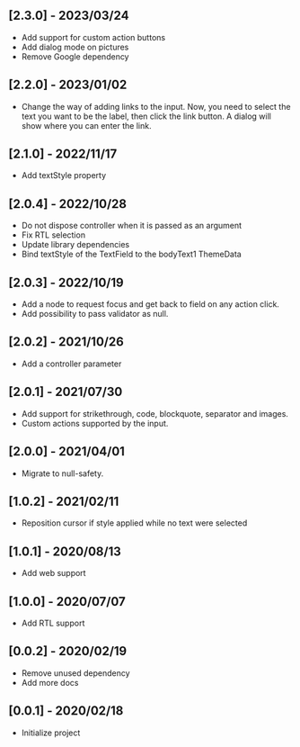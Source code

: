 ## [2.3.0] - 2023/03/24

* Add support for custom action buttons
* Add dialog mode on pictures
* Remove Google dependency

## [2.2.0] - 2023/01/02

* Change the way of adding links to the input. Now, you need to select the text you want to be the label, then click the link button. 
A dialog will show where you can enter the link.

## [2.1.0] - 2022/11/17

* Add textStyle property

## [2.0.4] - 2022/10/28

* Do not dispose controller when it is passed as an argument
* Fix RTL selection
* Update library dependencies
* Bind textStyle of the TextField to the bodyText1 ThemeData

## [2.0.3] - 2022/10/19

* Add a node to request focus and get back to field on any action click.
* Add possibility to pass validator as null.

## [2.0.2] - 2021/10/26

* Add a controller parameter

## [2.0.1] - 2021/07/30

* Add support for strikethrough, code, blockquote, separator and images.
* Custom actions supported by the input.

## [2.0.0] - 2021/04/01

* Migrate to null-safety.

## [1.0.2] - 2021/02/11

* Reposition cursor if style applied while no text were selected

## [1.0.1] - 2020/08/13

* Add web support

## [1.0.0] - 2020/07/07

* Add RTL support

## [0.0.2] - 2020/02/19

* Remove unused dependency
* Add more docs

## [0.0.1] - 2020/02/18

* Initialize project
